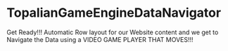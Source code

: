 # TopalianGameEngineDataNavigator
Get Ready!!! Automatic Row layout for our Website content and we get to Navigate the Data using a VIDEO GAME PLAYER THAT MOVES!!!

